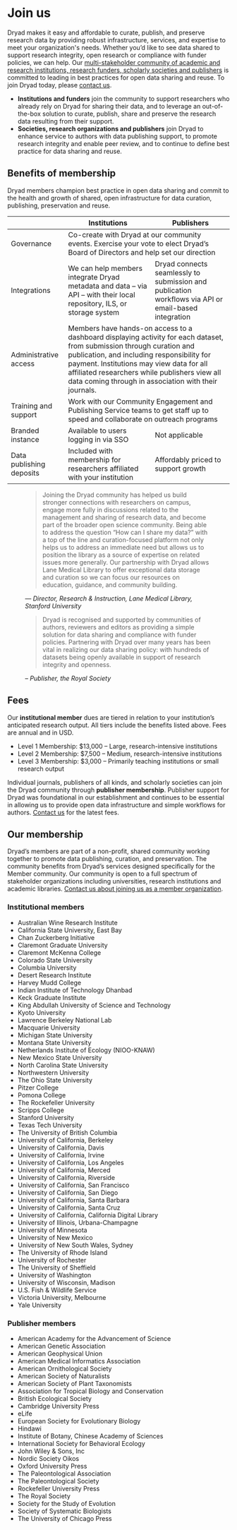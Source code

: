 # Join us

<p>Dryad makes it easy and affordable to curate, publish, and preserve research data by providing robust infrastructure, services, and expertise to meet your organization's needs. Whether you’d like to see data shared to support research integrity, open research or compliance with funder policies, we can help. Our <a href="#membership">multi-stakeholder community of academic and research institutions, research funders, scholarly societies and publishers</a> is committed to leading in best practices for open data sharing and reuse. To join Dryad today, please <a href="/stash/interested"/>contact us</a>.</p>

<ul>
  <li><strong>Institutions and funders</strong> join the community to support researchers who already rely on Dryad for sharing their data, and to leverage an out-of-the-box solution to curate, publish, share and preserve the research data resulting from their support.</li>
  <li><strong>Societies, research organizations and publishers</strong> join Dryad to enhance service to authors with data publishing support, to promote research integrity and enable peer review, and to continue to define best practice for data sharing and reuse.</li>
</ul>

## Benefits of membership
<p>Dryad members champion best practice in open data sharing and commit to the health and growth of shared, open infrastructure for data curation, publishing, preservation and reuse.</p>

<table>
  <thead>
    <th/>
    <th>Institutions</th>
    <th>Publishers</th>
  </thead>
  <tbody>
    <tr>
      <td>Governance</td>
      <td colspan="2">Co-create with Dryad at our community events. Exercise your vote to elect Dryad’s Board of Directors and help set our direction</td>
    </tr>
    <tr>
      <td>Integrations</td>
      <td>We can help members integrate Dryad metadata and data – via API – with their local repository, ILS, or storage system</td>
      <td>Dryad connects seamlessly to submission and publication workflows via API or email-based integration</td>
    </tr>
    <tr>
      <td>Administrative access</td>
      <td colspan="2">Members have hands-on access to a dashboard displaying activity for each dataset, from submission through curation and publication, and including responsibility for payment. Institutions may view data for all affiliated researchers while publishers view all data coming through in association with their journals.</td>
    </tr>
    <tr>
      <td>Training and support</td>
      <td colspan="2">Work with our Community Engagement and Publishing Service teams to get staff up to speed and collaborate on outreach programs</td>
    </tr>
    <tr>
      <td>Branded instance</td>
      <td>Available to users logging in via SSO</td>
      <td>Not applicable</td>
    </tr>
    <tr>
      <td>Data publishing deposits</td>
      <td>Included with membership for researchers affiliated with your institution</td>
      <td>Affordably priced to support growth</td>
    </tr>
  </tbody>
</table>

<figure>
<blockquote>
  <p>Joining the Dryad community has helped us build stronger connections with researchers on campus, engage more fully in discussions related to the management and sharing of research data, and become part of the broader open science community. Being able to address the question “How can I share my data?” with a top of the line and curation-focused platform not only helps us to address an immediate need but allows us to position the library as a source of expertise on related issues more generally. Our partnership with Dryad allows Lane Medical Library to offer exceptional data storage and curation so we can focus our resources on education, guidance, and community building.</p>
</blockquote>
<figcaption><cite>— Director, Research & Instruction, Lane Medical Library, Stanford University</cite></figcaption>
</figure>

<figure>
<blockquote>
  <p>Dryad is recognised and supported by communities of authors, reviewers and editors as providing a simple solution for data sharing and compliance with funder policies. Partnering with Dryad over many years has been vital in realizing our data sharing policy: with hundreds of datasets being openly available in support of research integrity and openness.</p>
</blockquote>
<figcaption><cite>– Publisher, the Royal Society </cite></figcaption>
</figure>


## Fees

<p>Our <strong>institutional member</strong> dues are tiered in relation to your institution’s anticipated research output. All tiers include the benefits listed above. Fees are annual and in USD.</p>
<ul>
<li>Level 1 Membership: $13,000 – Large, research-intensive institutions</li>
<li>Level 2 Membership: $7,500 – Medium, research-intensive institutions</li>
<li>Level 3 Membership: $3,000 – Primarily teaching institutions or small research output</li>
</ul>

<p>Individual journals, publishers of all kinds, and scholarly societies can join the Dryad community through <strong>publisher membership</strong>. Publisher support for Dryad was foundational in our establishment and continues to be essential in allowing us to provide open data infrastructure and simple workflows for authors. <a href="/stash/interested">Contact us</a> for the latest fees.</p>

## Our membership

<p>Dryad’s members are part of a non-profit, shared community working together to promote
data publishing, curation, and preservation. The community benefits from Dryad’s services designed
specifically for the Member community. Our community is open to a full spectrum of stakeholder organizations
including universities, research institutions and academic libraries. <a href="/stash/interested">Contact us about joining us as a member organization</a>.</p>

### Institutional members

<ul class="member-list">
  <li>Australian Wine Research Institute</li>
  <li>California State University, East Bay</li>
  <li>Chan Zuckerberg Initiative</li>
  <li>Claremont Graduate University</li>
  <li>Claremont McKenna College</li>
  <li>Colorado State University</li>
  <li>Columbia University</li>
  <li>Desert Research Institute</li>
  <li>Harvey Mudd College</li>
  <li>Indian Institute of Technology Dhanbad</li>
  <li>Keck Graduate Institute</li>
  <li>King Abdullah University of Science and Technology</li>
  <li>Kyoto University</li>
  <li>Lawrence Berkeley National Lab</li>
  <li>Macquarie University</li>
  <li>Michigan State University</li>
  <li>Montana State University</li>
  <li>Netherlands Institute of Ecology (NIOO-KNAW)</li>
  <li>New Mexico State University</li>
  <li>North Carolina State University</li>
  <li>Northwestern University</li>
  <li>The Ohio State University</li>
  <li>Pitzer College</li>
  <li>Pomona College</li>
  <li>The Rockefeller University</li>
  <li>Scripps College</li>
  <li>Stanford University</li> 
  <li>Texas Tech University</li>
  <li>The University of British Columbia</li>
  <li>University of California, Berkeley</li>
  <li>University of California, Davis</li>
  <li>University of California, Irvine</li>
  <li>University of California, Los Angeles</li>
  <li>University of California, Merced</li>
  <li>University of California, Riverside</li>
  <li>University of California, San Francisco</li>
  <li>University of California, San Diego</li>
  <li>University of California, Santa Barbara</li>
  <li>University of California, Santa Cruz</li>        
  <li>University of California, California Digital Library</li>
  <li>University of Illinois, Urbana-Champagne</li>
  <li>University of Minnesota</li>
  <li>University of New Mexico</li>
  <li>University of New South Wales, Sydney</li>
  <li>The University of Rhode Island</li>
  <li>University of Rochester</li>
  <li>The University of Sheffield</li>
  <li>University of Washington</li>
  <li>University of Wisconsin, Madison</li>
  <li>U.S. Fish &amp; Wildlife Service</li>
  <li>Victoria University, Melbourne</li>
  <li>Yale University</li>
</ul>


### Publisher members

<ul class="member-list">
  <li>American Academy for the Advancement of Science</li>
  <li>American Genetic Association</li>
  <li>American Geophysical Union</li>
  <li>American Medical Informatics Association</li>
  <li>American Ornithological Society</li>
  <li>American Society of Naturalists</li>
  <li>American Society of Plant Taxonomists</li>
  <li>Association for Tropical Biology and Conservation</li>
  <li>British Ecological Society</li>
  <li>Cambridge University Press</li>
  <li>eLife</li>
  <li>European Society for Evolutionary Biology</li>
  <li>Hindawi</li>
  <li>Institute of Botany, Chinese Academy of Sciences</li>
  <li>International Society for Behavioral Ecology</li>
  <li>John Wiley &amp; Sons, Inc</li>
  <li>Nordic Society Oikos</li>
  <li>Oxford University Press</li>
  <li>The Paleontological Association</li>
  <li>The Paleontological Society</li>
  <li>Rockefeller University Press</li>
  <li>The Royal Society</li>
  <li>Society for the Study of Evolution</li>
  <li>Society of Systematic Biologists</li>
  <li>The University of Chicago Press</li>
</ul>
